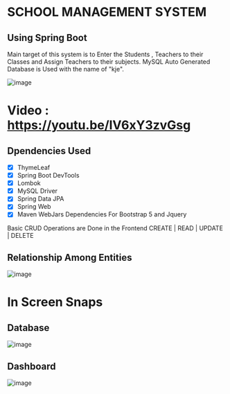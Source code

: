 # SCHOOL MANAGEMENT SYSTEM
## Using Spring Boot 

Main target of this system is to Enter the Students , Teachers to their Classes and Assign Teachers to their subjects. MySQL Auto Generated Database is Used with the name of "kje".

![image](https://user-images.githubusercontent.com/79799727/156437024-aa0af37a-05f5-42a2-ac64-b8fb178e3352.png)

# Video : https://youtu.be/IV6xY3zvGsg

## Dpendencies Used
- [x] ThymeLeaf
- [x] Spring Boot DevTools
- [x] Lombok 
- [x] MySQL Driver 
- [x] Spring Data JPA
- [x] Spring Web
- [x] Maven WebJars Dependencies For Bootstrap 5 and Jquery

Basic CRUD Operations are Done in the Frontend
CREATE | READ | UPDATE | DELETE

## Relationship Among Entities

![image](https://user-images.githubusercontent.com/79799727/156439004-5c98cadb-b75c-4e8e-b767-83b46acade3d.png)


# In Screen Snaps

## Database
![image](https://user-images.githubusercontent.com/79799727/156439250-c6fe193b-6b87-4955-af6f-f14abe153f83.png)

## Dashboard
![image](https://user-images.githubusercontent.com/79799727/156439153-518da837-ab67-47c6-8b12-b5fa3e9dd35a.png)






